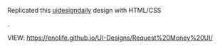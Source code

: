 Replicated this [uidesigndaily](https://uidesigndaily.com/posts/sketch-request-money-ui-design-stepper-website-card-payment-day-1196) design with HTML/CSS



.



VIEW: https://enolife.github.io/UI-Designs/Request%20Money%20UI/
